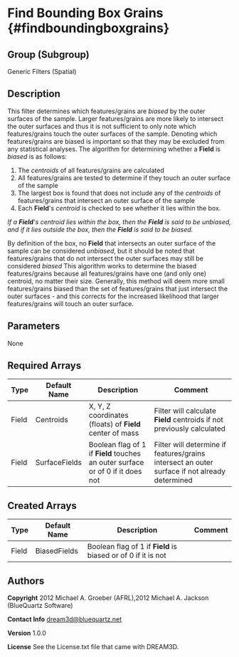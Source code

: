 Find Bounding Box Grains {#findboundingboxgrains}
=============

## Group (Subgroup) ##
Generic Filters (Spatial)

## Description ##
This filter determines which features/grains are _biased_ by the outer surfaces of the sample. Larger features/grains are more likely to intersect the outer surfaces and thus it is not sufficient to only note which features/grains touch the outer surfaces of the sample.
Denoting which features/grains are biased is important so that they may be excluded from any statistical analyses. 
The algorithm for determining whether a **Field** is _biased_ is as follows: 

1) The _centroids_ of all features/grains are calculated
2) All features/grains are tested to determine if they touch an outer surface of the sample
3) The largest box is found that does not include any of the _centroids_ of features/grains that intersect an outer surface of the sample
4) Each **Field**'s _centroid_ is checked to see whether it lies within the box.  

*If a **Field**'s _centroid_ lies within the box, then the **Field** is said to be _unbiased_, and if it lies outside the box, then the **Field** is said to be _biased_.* 

By definition of the box, no **Field** that intersects an outer surface of the sample can be considered _unbiased_, but it should be noted that features/grains that do not intersect the outer surfaces may still be considered _biased_ 
This algorithm works to determine the biased features/grains because all features/grains have one (and only one) centroid, no matter their size. Generally, this method will deem more small features/grains biased than the set of features/grains that just intersect the outer surfaces - and this corrects for the increased likelihood that larger features/grains will touch an outer surface.

## Parameters ##
None

## Required Arrays ##

| Type | Default Name | Description | Comment |
|------|--------------|-------------|---------|
| Field | Centroids | X, Y, Z coordinates (floats) of **Field** center of mass | Filter will calculate **Field** centroids if not previously calculated |
| Field | SurfaceFields | Boolean flag of 1 if **Field** touches an outer surface or of 0 if it does not | Filter will determine if features/grains intersect an outer surface if not already determined |

## Created Arrays ##

| Type | Default Name | Description | Comment |
|------|--------------|-------------|---------|
| Field | BiasedFields | Boolean flag of 1 if **Field** is biased or of 0 if it is not 

## Authors ##

**Copyright** 2012 Michael A. Groeber (AFRL),2012 Michael A. Jackson (BlueQuartz Software)

**Contact Info** dream3d@bluequartz.net

**Version** 1.0.0

**License**  See the License.txt file that came with DREAM3D.



